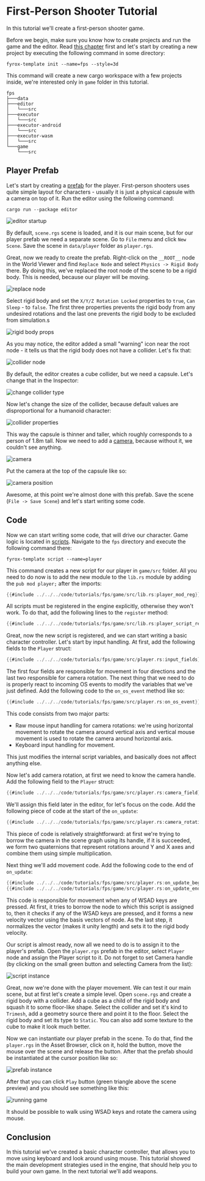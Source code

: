 # First-Person Shooter Tutorial

In this tutorial we'll create a first-person shooter game. 

Before we begin, make sure you know how to create projects and run the game and the editor. Read 
[this chapter](../../../beginning/scripting.md) first and let's start by creating a new project by executing the following 
command in some directory:

```shell
fyrox-template init --name=fps --style=3d
```

This command will create a new cargo workspace with a few projects inside, we're interested only in `game` folder
in this tutorial.

```text
fps
├───data
├───editor
│   └───src
├───executor
│   └───src
├───executor-android
│   └───src
├───executor-wasm
│   └───src
└───game
    └───src
```

## Player Prefab

Let's start by creating a [prefab](../../../scene/prefab.md) for the player. First-person shooters uses quite simple 
layout for characters - usually it is just a physical capsule with a camera on top of it. Run the editor using the 
following command:

```shell
cargo run --package editor
```

![editor startup](editor_1.png)

By default, `scene.rgs` scene is loaded, and it is our main scene, but for our player prefab we need a separate scene.
Go to `File` menu and click `New Scene`. Save the scene in `data/player` folder as `player.rgs`. 

Great, now we ready to create the prefab. Right-click on the `__ROOT__` node in the World Viewer and find `Replace Node` 
and select `Physics -> Rigid Body` there. By doing this, we've replaced the root node of the scene to be a rigid body. 
This is needed, because our player will be moving.

![replace node](editor_2.png)

Select rigid body and set the `X/Y/Z Rotation Locked` properties to `true`, `Can Sleep` - to `false`. The first three
properties prevents the rigid body from any undesired rotations and the last one prevents the rigid body to be excluded
from simulation.s

![rigid body props](rigid_body_props.png)

As you may notice, the editor added a small "warning" icon near the root node - it tells us that the rigid body does not
have a collider. Let's fix that:

![collider node](editor_3.png)

By default, the editor creates a cube collider, but we need a capsule. Let's change that in the Inspector:

![change collider type](editor_4.png)

Now let's change the size of the collider, because default values are disproportional for a humanoid character:

![collider properties](editor_5.png)

This way the capsule is thinner and taller, which roughly corresponds to a person of 1.8m tall. Now we need to add a 
[camera](../../../scene/camera_node.md), because without it, we couldn't see anything. 

![camera](editor_6.png)

Put the camera at the top of the capsule like so:

![camera position](editor_7.png)

Awesome, at this point we're almost done with this prefab. Save the scene (`File -> Save Scene`) and let's start writing
some code.

## Code

Now we can start writing some code, that will drive our character. Game logic is located in [scripts](../../../scripting/script.md).
Navigate to the `fps` directory and execute the following command there:

```shell
fyrox-template script --name=player
```

This command creates a new script for our player in `game/src` folder. All you need to do now is to add the new module
to the `lib.rs` module by adding the `pub mod player;` after the imports:

```rust
{{#include ../../../code/tutorials/fps/game/src/lib.rs:player_mod_reg}}
```

All scripts must be registered in the engine explicitly, otherwise they won't work. To do that, add the following
lines to the `register` method:

```rust
{{#include ../../../code/tutorials/fps/game/src/lib.rs:player_script_reg}}
```

Great, now the new script is registered, and we can start writing a basic character controller. Let's start by input
handling. At first, add the following fields to the `Player` struct:

```rust
{{#include ../../../code/tutorials/fps/game/src/player.rs:input_fields}}
```

The first four fields are responsible for movement in four directions and the last two responsible for camera rotation.
The next thing that we need to do is properly react to incoming OS events to modify the variables that we've just 
defined. Add the following code to the `on_os_event` method like so:

```rust
{{#include ../../../code/tutorials/fps/game/src/player.rs:on_os_event}}
```

This code consists from two major parts:

- Raw mouse input handling for camera rotations: we're using horizontal movement to rotate the camera around vertical
axis and vertical mouse movement is used to rotate the camera around horizontal axis.
- Keyboard input handling for movement.

This just modifies the internal script variables, and basically does not affect anything else.

Now let's add camera rotation, at first we need to know the camera handle. Add the following field to the `Player` struct:

```rust
{{#include ../../../code/tutorials/fps/game/src/player.rs:camera_field}}
```

We'll assign this field later in the editor, for let's focus on the code. Add the following piece of code at the start of
the `on_update`:

```rust
{{#include ../../../code/tutorials/fps/game/src/player.rs:camera_rotation}}
```

This piece of code is relatively straightforward: at first we're trying to borrow the camera in the scene graph using 
its handle, if it is succeeded, we form two quaternions that represent rotations around Y and X axes and combine them 
using simple multiplication. 

Next thing we'll add movement code. Add the following code to the end of `on_update`:

```rust
{{#include ../../../code/tutorials/fps/game/src/player.rs:on_update_begin}}
{{#include ../../../code/tutorials/fps/game/src/player.rs:on_update_end}}
```

This code is responsible for movement when any of WSAD keys are pressed. At first, it tries to borrow the node to which
this script is assigned to, then it checks if any of the WSAD keys are pressed, and it forms a new velocity vector using
the basis vectors of node. As the last step, it normalizes the vector (makes it unity length) and sets it to the rigid
body velocity.

Our script is almost ready, now all we need to do is to assign it to the player's prefab. Open the `player.rgs` prefab
in the editor, select `Player` node and assign the Player script to it. Do not forget to set Camera handle (by clicking
on the small green button and selecting Camera from the list):

![script instance](script_instance.png)

Great, now we're done with the player movement. We can test it our main scene, but at first let's create a simple level.
Open `scene.rgs` and create a rigid body with a collider. Add a cube as a child of the rigid body and squash it to some
floor-like shape. Select the collider and set it's kind to `Trimesh`, add a geometry source there and point it to the 
floor. Select the rigid body and set its type to `Static`. You can also add some texture to the cube to make it look
much better.

Now we can instantiate our player prefab in the scene. To do that, find the `player.rgs` in the Asset Browser, click
on it, hold the button, move the mouse over the scene and release the button. After that the prefab should be instantiated
at the cursor position like so:

![prefab instance](prefab_instance.png)

After that you can click `Play` button (green triangle above the scene preview) and you should see something like this:

![running game](running_game_1.png)

It should be possible to walk using WSAD keys and rotate the camera using mouse.

## Conclusion

In this tutorial we've created a basic character controller, that allows you to move using keyboard and look around 
using mouse. This tutorial showed the main development strategies used in the engine, that should help you to build your 
own game. In the next tutorial we'll add weapons. 